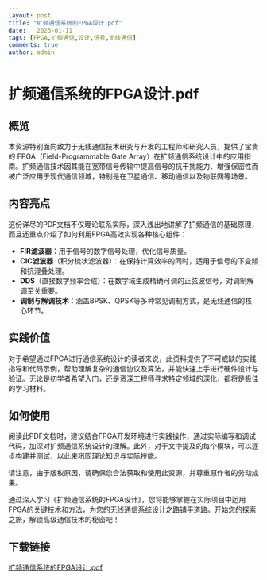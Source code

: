 ```yaml
---
layout: post
title: "扩频通信系统的FPGA设计.pdf"
date:   2023-01-11
tags: [FPGA,扩频通信,设计,信号,无线通信]
comments: true
author: admin
---
```

# 扩频通信系统的FPGA设计.pdf

## 概览
本资源特别面向致力于无线通信技术研究与开发的工程师和研究人员，提供了宝贵的 FPGA（Field-Programmable Gate Array）在扩频通信系统设计中的应用指南。扩频通信技术因其能在宽带信号传输中提高信号的抗干扰能力、增强保密性而被广泛应用于现代通信领域，特别是在卫星通信、移动通信以及物联网等场景。

## 内容亮点
这份详尽的PDF文档不仅理论联系实际，深入浅出地讲解了扩频通信的基础原理，而且还重点介绍了如何利用FPGA高效实现各种核心组件：
- **FIR滤波器**：用于信号的数字信号处理，优化信号质量。
- **CIC滤波器**（积分梳状滤波器）：在保持计算效率的同时，适用于信号的下变频和抗混叠处理。
- **DDS**（直接数字频率合成）：在数字域生成精确可调的正弦波信号，对调制解调至关重要。
- **调制与解调技术**：涵盖BPSK、QPSK等多种常见调制方式，是无线通信的核心环节。

## 实践价值
对于希望通过FPGA进行通信系统设计的读者来说，此资料提供了不可或缺的实践指导和代码示例，帮助理解复杂的通信协议及算法，并能快速上手进行硬件设计与验证。无论是初学者希望入门，还是资深工程师寻求特定领域的深化，都将是极佳的学习材料。

## 如何使用
阅读此PDF文档时，建议结合FPGA开发环境进行实践操作，通过实际编写和调试代码，加深对扩频通信系统设计的理解。此外，对于文中提及的每个模块，可以逐步构建并测试，以此来巩固理论知识与实际技能。

请注意，由于版权原因，请确保您合法获取和使用此资源，并尊重原作者的劳动成果。

通过深入学习《扩频通信系统的FPGA设计》，您将能够掌握在实际项目中运用FPGA的关键技术和方法，为您的无线通信系统设计之路铺平道路。开始您的探索之旅，解锁高级通信技术的秘密吧！

## 下载链接

[扩频通信系统的FPGA设计.pdf](https://pan.quark.cn/s/a255296239bb)